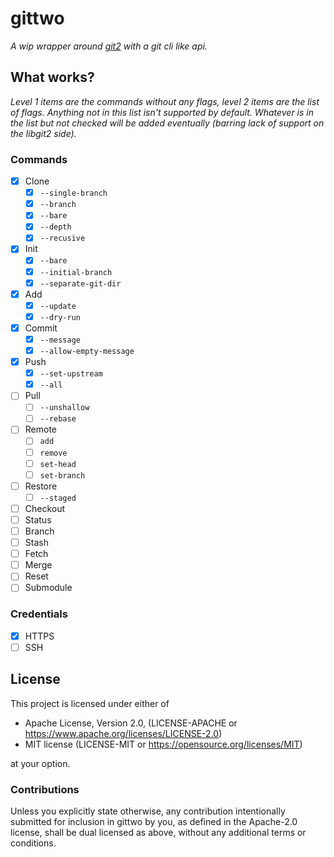 # gittwo 

*A wip wrapper around [git2](https://crates.io/crates/git2) with a git cli like api.*

## What works?

*Level 1 items are the commands without any flags, level 2 items are the list of flags. Anything not in this list isn't supported by default. Whatever is in the list but not checked will be added eventually (barring lack of support on the libgit2 side).*

### Commands
- [x] Clone
    - [x] `--single-branch`
    - [x] `--branch`
    - [x] `--bare`
    - [x] `--depth`
    - [x] `--recusive`
- [x] Init
    - [x] `--bare`
    - [x] `--initial-branch`
    - [x] `--separate-git-dir`
- [x] Add
    - [x] `--update`
    - [x] `--dry-run`
- [x] Commit 
    - [x] `--message`
    - [x] `--allow-empty-message`
- [x] Push 
    - [x] `--set-upstream`
    - [x] `--all`
- [ ] Pull
    - [ ] `--unshallow`
    - [ ] `--rebase`
- [ ] Remote 
    - [ ] `add`
    - [ ] `remove`
    - [ ] `set-head`
    - [ ] `set-branch`
- [ ] Restore
    - [ ] `--staged`
- [ ] Checkout 
- [ ] Status 
- [ ] Branch
- [ ] Stash
- [ ] Fetch
- [ ] Merge
- [ ] Reset
- [ ] Submodule

### Credentials
- [x] HTTPS
- [ ] SSH

## License

This project is licensed under either of

- Apache License, Version 2.0, (LICENSE-APACHE or https://www.apache.org/licenses/LICENSE-2.0)
- MIT license (LICENSE-MIT or https://opensource.org/licenses/MIT)

at your option.

### Contributions
Unless you explicitly state otherwise, any contribution intentionally submitted for inclusion in gittwo by you, as defined in the Apache-2.0 license, shall be dual licensed as above, without any additional terms or conditions.
